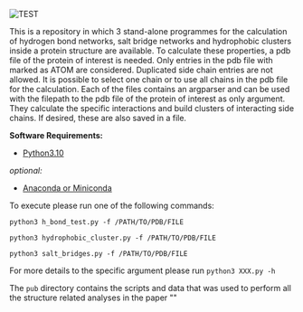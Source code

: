 ![TEST](https://github.com/ugSUBMARINE/structural-properties/actions/workflows/test.yml/badge.svg)

This is a repository in which 3 stand-alone programmes for the calculation of hydrogen bond networks, salt bridge networks and hydrophobic clusters inside a protein structure are available.
To calculate these properties, a pdb file of the protein of interest is needed.
Only entries in the pdb file with marked as ATOM are considered. Duplicated side chain entries are not allowed. It is possible to select one chain or to use all chains in the pdb file for the calculation.
Each of the files contains an argparser and can be used with the filepath to the pdb file of the protein of interest as only argument.
They calculate the specific interactions and build clusters of interacting side chains. If desired, these are also saved in a file.


**Software Requirements:**
*  [Python3.10](https://www.python.org/downloads/)

*optional:*
*  [Anaconda or Miniconda](https://docs.anaconda.com/anaconda/install/index.html)

To execute please run one of the following commands:

`python3 h_bond_test.py -f /PATH/TO/PDB/FILE`

`python3 hydrophobic_cluster.py -f /PATH/TO/PDB/FILE`

`python3 salt_bridges.py -f /PATH/TO/PDB/FILE`

For more details to the specific argument please run `python3 XXX.py -h` 

The `pub` directory contains the scripts and data that was used to perform all the structure related analyses in the paper ""
